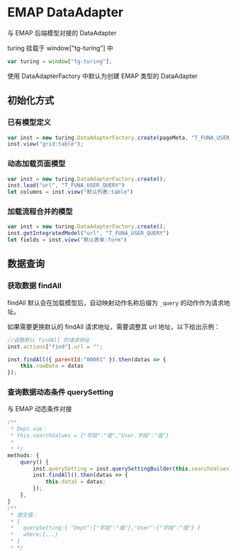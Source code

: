 # EMAP DataAdapter

与 EMAP 后端模型对接的 DataAdapter

turing 挂载于 window["tg-turing"] 中

```js
var turing = window["tg-turing"];
```

使用 DataAdapterFactory 中默认为创建 EMAP 类型的 DataAdapter

## 初始化方式

### 已有模型定义

```js
var inst = new turing.DataAdapterFactory.create(pageMeta, "T_FUNA_USER_QUERY");
inst.view("grid:table");
```

### 动态加载页面模型

```js
var inst = new turing.DataAdapterFactory.create();
inst.load("url", "T_FUNA_USER_QUERY")
let columns = inst.view("默认列表:table")
```

### 加载流程合并的模型

```js
var inst = new turing.DataAdapterFactory.create();
inst.getIntegratedModel("url", "T_FUNA_USER_QUERY")
let fields = inst.view("默认表单:form")
```


## 数据查询

### 获取数据 findAll

findAll 默认会在加载模型后，自动映射动作名称后缀为 `_query` 的动作作为请求地址。

如果需要更换默认的 findAll 请求地址，需要调整其 url 地址，以下给出示例：

```js
//调整默认 findAll 的请求地址
inst.actions["find"].url = "";

inst.findAll({ parentId:"00001" }).then(datas => {
    this.rowData = datas
});
```


### 查询数据动态条件 querySetting

与 EMAP 动态条件对接

```js
/**
 * Dept.vue：
 * this.searchValues = {"字段":"值","User.字段":"值"}
 * 
 * */
methods: {
    query() {
        inst.querySetting = inst.querySettingBuilder(this.searchValues);
        inst.findAll().then(datas => {
            this.data5 = datas;
        });
    },
}
/**
 * 提交值：
 * {
 *   querySetting:{ "Dept":{"字段":"值"},"User":{"字段":"值"} }
 *   where:{...}
 * }
 * */
```
